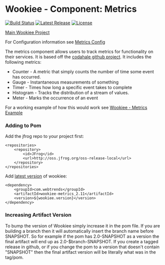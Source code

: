 # Wookiee - Component: Metrics

[![Build Status](https://travis-ci.org/oracle/wookiee-metrics.svg?branch=master)](https://travis-ci.org/oracle/wookiee-metrics) [![Latest Release](https://img.shields.io/github/release/oracle/wookiee-metrics.svg)](https://github.com/oracle/wookiee-metrics/releases) [![License](http://img.shields.io/:license-Apache%202-red.svg)](http://www.apache.org/licenses/LICENSE-2.0.txt)

[Main Wookiee Project](https://github.com/oracle/wookiee)

For Configuration information see [Metrics Config](docs/config.md)

The metrics component allows users to track metrics for functionality on their services. It is based off the [codahale github project](http://www.github.com/codahale/metrics). It includes the following metrics:

* Counter - A metric that simply counts the number of time some event has occurred.
* Gauge - Instantaneous measurements of something
* Timer - Times how long a specific event takes to complete
* Histogram - Tracks the distribution of a stream of values.
* Meter - Marks the occurrence of an event

For a working example of how this would work see [Wookiee - Metrics Example](example-metrics)

### Adding to Pom

Add the jfrog repo to your project first:
~~~~
<repositories>
    <repository>
        <id>JFrog</id>
        <url>http://oss.jfrog.org/oss-release-local</url>
    </repository>
</repositories>
~~~~

Add [latest version](https://github.com/oracle/wookiee-metrics/releases/latest) of wookiee:
~~~~
<dependency>
    <groupId>com.webtrends</groupId>
    <artifactId>wookiee-metrics_2.11</artifactId>
    <version>${wookiee.version}</version>
</dependency>
~~~~

### Increasing Artifact Version
To bump the version of Wookiee simply increase it in the pom file. If you are
building a branch then it will automatically insert the branch name before SNAPSHOT.
So for example if the pom has 2.0-SNAPSHOT as a version the final artifact will end up
as 2.0-$branch-SNAPSHOT. If you create a tagged release in github, or if you change the
pom to a version that doesn't contain "SNAPSHOT" then the final artifact version will 
be literally what was in the tag/pom.